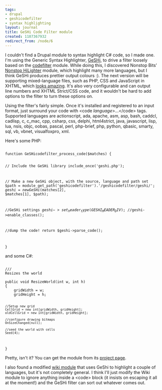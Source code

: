 ```yaml
---
tags:
- drupal
- geshicodefilter
- syntax highlighting
layout: journal
title: GeSHi Code Filter module
created: 1107367932
redirect_from: /node/6
---
```

<p>I couldn't find a Drupal module to syntax highlight C# code, so I made one. I'm using the Generic Syntax Highlighter, <a href="http://qbnz.com/highlighter/">GeSHi</a>, to drive a filter loosely based on the <a href="http://drupal.org/project/codefilter">codefilter</a> module. While doing this, I discovered Nonstop Bits' <a href="http://www.nonstopbits.org/node/151">Nonstop HiLighter</a> module, which highlight many more languages, but I think GeSHi produces prettier output colours :). The next version will be supporting mixed-language files, such as PHP, CSS and JavaScript in XHTML, which <a href="http://qbnz.com/highlighter/tests/demo-new-parser-index-full.html">looks amazing</a>. It's also very configurable and can output line numbers and XHTML Strict/CSS code, and it wouldn't be hard to add options to the filter to turn these options on.</p> 
 
<p>Using the filter's fairly simple. Once it's installed and registered to an input format, just surround your code with &lt;code <em>language</em>&gt;...&lt;/code&gt; tags. Supported languages are actionscript, ada, apache, asm, asp, bash, caddcl, cadlisp, c, c_mac, cpp, csharp, css, delphi, html4strict, java, javascript, lisp, lua, nsis, objc, oobas, pascal, perl, php-brief, php, python, qbasic, smarty, sql, vb, vbnet, visualfoxpro, xml.</p>

<p>Here's some PHP:</p> 
<code type="php">
function GeSHicodefilter_process_code($matches) {
  
  // Include the GeSHi library
  include_once('geshi.php');

  // Make a new GeSHi object, with the source, language and path set
  $path = module_get_path('geshicodefilter').'/geshicodefilter/geshi/';
  $geshi = new GeSHi($matches[2], $matches[1], $path);

  //GeSHi settings
  $geshi->set_header_type(GESHI_HEADER_DIV);
  //$geshi->enable_classes();
  
  //dump the code!
  return $geshi->parse_code();
  
}
</code>
<p>and some C#:</p>
<code type="csharp">
///<summary>Resizes the world</summary>
public void ResizeWorld(int w, int h)
{
	gridWidth = w;
	gridHeight = h;
	
	//Setup new grid
	CellGrid = new int[gridWidth, gridHeight];
	oldCellGrid = new int[gridWidth, gridHeight];
	
	//configure drawing bitmaps
	OnSizeChanged(null);
	
	//seed the world with cells
	Seed(4);
}
</code>
<p>
Pretty, isn't it? You can get the module from its <a href="/project/GeSHicodefilter">project page</a>.
</p> 

<p>I also found a modified <a href="http://www.petersblog.org/node/484">wiki module</a> that uses GeShi to highlight a couple of languages, but it's not completely general. I think I'll just modify the Wiki module to ignore anything inside a &lt;code&gt; block (it insists on escaping it all at the moment!) and the GeSHi filter can sort out whatever comes out.</p>
